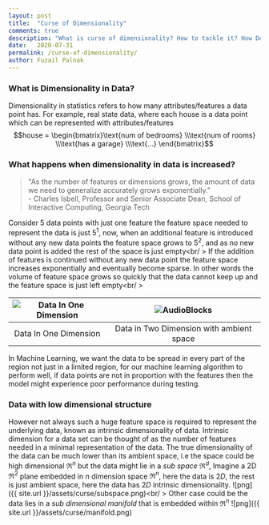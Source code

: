 ```yaml
---
layout: post
title:  "Curse of Dimensionality"
comments: true
description: "What is curse of dimensionality? How to tackle it? How Does it affect the Data and Training Algorithm"
date:   2020-07-31
permalink: /curse-of-dimensionality/
author: Fuzail Palnak
---
```


### What is Dimensionality in Data?
Dimensionality in statistics refers to how many attributes/features a data point has. For example, real state data, where 
each house is a data point which can be represented with attributes/features 
$$house =  \begin{bmatrix}\text{num of bedrooms} \\\text{num of rooms} \\\text{has a garage} \\\text{...}  \end{bmatrix}$$


### What happens when dimensionality in data is increased?
> "As the number of features or dimensions grows, the amount of data we need to generalize accurately grows exponentially." <br /> - Charles Isbell, Professor and Senior Associate Dean, School of Interactive Computing, Georgia Tech

Consider 5 data points with just one feature the feature space needed to represent the data is just $5^1$, now, when an additional feature is introduced without 
any new data points the feature space grows to $5^2$, and as no new data point is added the rest of the space is just empty<br/ >
If the addition of features is continued without any new data point the feature space increases exponentially and eventually become sparse. In other words
the volume of feature space grows so quickly that the data cannot keep up and the feature space is just left empty<br/ >



| ![Data In One Dimension](https://fuzailpalnak.github.io//assets/curse/scale_first.png)  | ![AudioBlocks](https://fuzailpalnak.github.io//assets/curse/scale_second.png) |
|:---:|:---:|
| Data In One Dimension | Data in Two Dimension with ambient space |

In Machine Learning, we want the data to be spread in every part of the region not just in a limited region, for our
machine learning algorithm to perform well, if data points are not in proportion with the features then the model might experience poor performance during testing.

### Data with low dimensional structure

However not always such a huge feature space is required to represent the underlying data, known as intrinsic dimensionality of data. 
Intrinsic dimension for a data set can be thought of as the number of features needed in a minimal representation of the data. 
The true dimensionality of the data can be much lower than its ambient space, i.e the space could be high dimensional
$\Re^n$ but the data might lie in a *sub space* $\Re^d$, Imagine a 2D $\Re^2$ plane embedded in $n$ dimension space $\Re^n$, here the data is $2D$, 
the rest is just ambient space, here the data has $2D$ intrinsic dimensionality. 
![png]({{ site.url }}/assets/curse/subspace.png)<br/ >
Other case could be the data lies in a *sub dimensional manifold* that is embedded within $\Re^n$
![png]({{ site.url }}/assets/curse/manifold.png)



 

